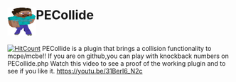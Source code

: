 <h1>PECollide<img src="https://raw.githubusercontent.com/Saxavlax001/PECollide/master/pecollide.png" height="64" width="64" align="left"></img></h1>
<br />

[![HitCount](http://hits.dwyl.io/Saxavlax001/Saxavlax001/PECollide.svg)](http://hits.dwyl.io/Saxavlax001/Saxavlax001/PECollide)
PECollide is a plugin that brings a collision functionality to mcpe/mcbe!!
If you are on github,you can play with knockback numbers on PECollide.php
Watch this video to see a proof of the working plugin and to see if you like it.
https://youtu.be/31BerI6_N2c
